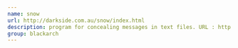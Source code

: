 ```yaml
---
name: snow
url: http://darkside.com.au/snow/index.html
description: program for concealing messages in text files. URL : http://darkside.com.au/snow/index.html Groups : blackarch blackarch-crypto blackarch-misc
group: blackarch
---
```

